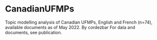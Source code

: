 # CanadianUFMPs
Topic modelling analysis of Canadian UFMPs, English and French (n=74), available documents as of May 2022. By cordezbar
For data and documents, see publication. 
